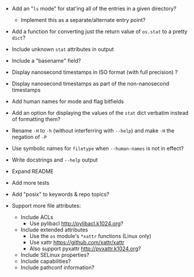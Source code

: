 - Add an "`ls` mode" for stat'ing all of the entries in a given directory?
    - Implement this as a separate/alternate entry point?
- Add a function for converting just the return value of `os.stat` to a pretty
  `dict`?

- Include unknown `stat` attributes in output
- Include a "basename" field?
- Display nanosecond timestamps in ISO format (with full precision) ?
- Display nanosecond timestamps as part of the non-nanosecond timestamps
- Add human names for mode and flag bitfields
- Add an option for displaying the values of the `stat` dict verbatim instead
  of formatting them?
- Rename `-H` to `-h` (without interferring with `--help`) and make `-H` the
  negation of `-P`
- Use symbolic names for `filetype` when `--human-names` is not in effect?

- Write docstrings and `--help` output
- Expand README
- Add more tests
- Add "posix" to keywords & repo topics?

- Support more file attributes:
    - Include ACLs
        - Use pylibacl <http://pylibacl.k1024.org>?
    - Include extended attributes
        - Use the `os` module's `*xattr` functions (Linux only)
        - Use xattr <https://github.com/xattr/xattr>
        - Also support pyxattr <http://pyxattr.k1024.org>?
    - Include SELinux properties?
    - Include capabilities?
    - Include pathconf information?

